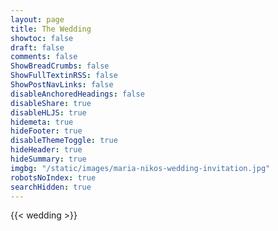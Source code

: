 ```yaml
---
layout: page
title: The Wedding
showtoc: false
draft: false
comments: false
ShowBreadCrumbs: false
ShowFullTextinRSS: false
ShowPostNavLinks: false
disableAnchoredHeadings: false
disableShare: true
disableHLJS: true
hidemeta: true
hideFooter: true
disableThemeToggle: true
hideHeader: true
hideSummary: true
imgbg: "/static/images/maria-nikos-wedding-invitation.jpg"
robotsNoIndex: true
searchHidden: true
---
```


{{< wedding >}}
